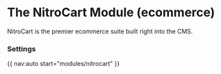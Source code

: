 # The NitroCart Module (ecommerce)

NitroCart is the premier ecommerce suite built right into the CMS.

### Settings

{{ nav:auto start="modules/nitrocart" }}	


